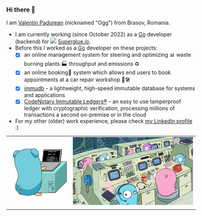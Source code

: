 ### Hi there 👋


<!--
**padurean/padurean** is a ✨ _special_ ✨ repository because its `README.md` (this file) appears on your GitHub profile.

Here are some ideas to get you started:

- 🔭 I’m currently working on ...
- 🌱 I’m currently learning ...
- 👯 I’m looking to collaborate on ...
- 🤔 I’m looking for help with ...
- 💬 Ask me about ...
- 📫 How to reach me: ...
- 😄 Pronouns: ...
- ⚡ Fun fact: ...
-->

I am [Valentin Padurean](https://purecore.ro) (nicknamed "Ogg") from Brasov, Romania.

- I am currently working (since October 2022) as a [Go](https://golang.org) developer (backend) for <img src="https://uploads-ssl.webflow.com/6273d3b65b163f273ea310c6/628b923d284f515b2511e7f1_Superglue_S_LOGO_purple%201.png" style="height:20px;width:auto;vertical-align:baseline;"> [Superglue.io](https://www.superglue.io).
- Before this I worked as a [Go](https://golang.org) developer on these projects:
  - [x] an online management system for steering and optimizing 📊 waste burning plants 🏭 throughput and emissions ♻️
  - [x] an online booking🛒 system which allows end users to book appointments at a car repair workshop 🚙🛠️
  - [x] [immudb](https://github.com/codenotary/immudb) - a lightweight, high-speed immutable database for systems and applications
  - [x] [CodeNotary Immutable Ledgers®](https://codenotary.com) - an easy to use tamperproof ledger with cryptographic verification, processing millions of transactions a second on-premise or in the cloud
- For my other (older) work experience, please check [my LinkedIn profile](https://www.linkedin.com/in/vpadure) :) 

|   |   |   
|---|---|
| ![Valentin "Ogg" Padurean writing Go code and weaving](https://github.com/padurean/padurean/blob/master/golang.gif) | ![A Go dev team in a retro science office](https://github.com/padurean/padurean/blob/master/golang_team_retro_office.jpeg) |
|   |   |
